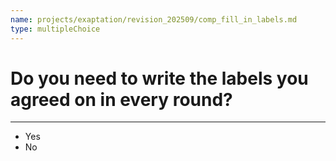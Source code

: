 ```yaml
---
name: projects/exaptation/revision_202509/comp_fill_in_labels.md
type: multipleChoice
---
```


# Do you need to write the labels you agreed on in every round?

---

- Yes
- No
